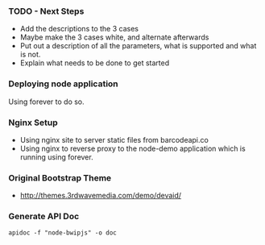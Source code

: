 ### TODO - Next Steps

* Add the descriptions to the 3 cases
* Maybe make the 3 cases white, and alternate afterwards
* Put out a description of all the parameters, what is supported and what is not.
* Explain what needs to be done to get started


### Deploying node application

Using forever to do so.

### Nginx Setup

* Using nginx site to server static files from barcodeapi.co
* Using nginx to reverse proxy to the node-demo application which is running using forever.

### Original Bootstrap Theme
* http://themes.3rdwavemedia.com/demo/devaid/

### Generate API Doc
	apidoc -f "node-bwipjs" -o doc

